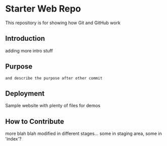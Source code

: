 # Starter Web Repo

This repository is for showing how Git and GitHub work

##  Introduction

   adding more intro stuff

## Purpose
    and describe the purpose after other commit
## Deployment

Sample website with plenty of files for demos

## How to Contribute
   more blah blah
   modified in different stages... some in staging area, some in 'index'?


